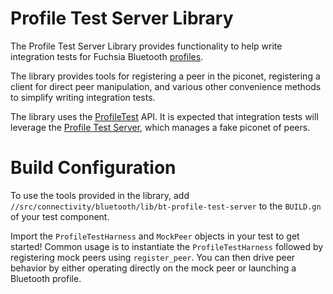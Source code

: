 # Profile Test Server Library

The Profile Test Server Library provides functionality to help write integration tests
for Fuchsia Bluetooth [profiles](https://fuchsia.googlesource.com/fuchsia/+/HEAD/src/connectivity/bluetooth/profiles/).

The library provides tools for registering a peer in the piconet, registering a client for direct peer
manipulation, and various other convenience methods to simplify writing integration tests.

The library uses the [ProfileTest](https://fuchsia.googlesource.com/fuchsia/+/HEAD/sdk/fidl/fuchsia.bluetooth.bredr/profile_test.fidl)
API. It is expected that integration tests will leverage the [Profile Test Server](https://fuchsia.googlesource.com/fuchsia/+/HEAD/src/connectivity/bluetooth/testing/bt-profile-test-server/), which manages a fake piconet of peers.

# Build Configuration

To use the tools provided in the library, add `//src/connectivity/bluetooth/lib/bt-profile-test-server` to
the `BUILD.gn` of your test component.

Import the `ProfileTestHarness` and `MockPeer` objects in your test to get started!
Common usage is to instantiate the `ProfileTestHarness` followed by registering mock peers using `register_peer`.
You can then drive peer behavior by either operating directly on the mock peer or launching a Bluetooth profile.